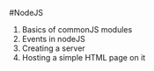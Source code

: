 #NodeJS

1. Basics of commonJS modules
2. Events in nodeJS
3. Creating a server
4. Hosting a simple HTML page on it